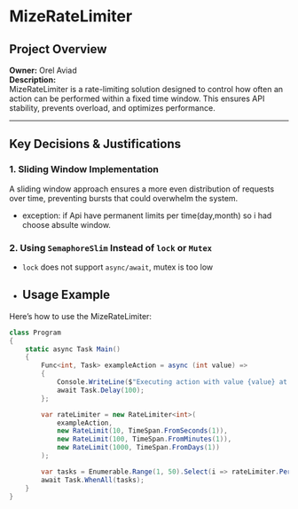 # MizeRateLimiter

## Project Overview
**Owner:** Orel Aviad  
**Description:**  
MizeRateLimiter is a rate-limiting solution designed to control how often an action can be performed within a fixed time window. This ensures API stability, prevents overload, and optimizes performance.

---

## Key Decisions & Justifications

### 1. **Sliding Window Implementation**
A sliding window approach ensures a more even distribution of requests over time, preventing bursts that could overwhelm the system.
- exception: if Api have permanent limits per time(day,month) so i had choose absulte window.

### 2. **Using `SemaphoreSlim` Instead of `lock` or `Mutex`**
- `lock` does not support `async/await`, mutex is too low

- ## Usage Example

Here’s how to use the MizeRateLimiter:

```csharp
class Program
{
    static async Task Main()
    {
        Func<int, Task> exampleAction = async (int value) =>
        {
            Console.WriteLine($"Executing action with value {value} at {DateTime.UtcNow:HH:mm:ss.fff}");
            await Task.Delay(100);
        };

        var rateLimiter = new RateLimiter<int>(
            exampleAction,
            new RateLimit(10, TimeSpan.FromSeconds(1)), 
            new RateLimit(100, TimeSpan.FromMinutes(1)),
            new RateLimit(1000, TimeSpan.FromDays(1))    
        );

        var tasks = Enumerable.Range(1, 50).Select(i => rateLimiter.Perform(i));
        await Task.WhenAll(tasks);
    }
}


